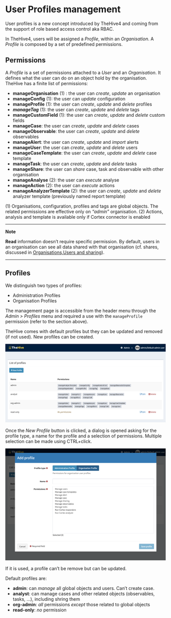 # User Profiles management

User profiles is a new concept introduced by TheHive4 and coming from the support of role based access control aka RBAC.

In TheHive4, users will be assigned a *Profile*, within an *Organisation*. A *Profile* is composed by a set of predefined permissions.


## Permissions

A *Profile* is a set of permissions attached to a *User* and an *Organisation*. It defines what the user can do on an object hold by the organisation. TheHive has a finite list of permissions:

- **manageOrganisation** (1) : the user can *create*, *update* an organisation
- **manageConfig** (1): the user can *update* configuration
- **manageProfile** (1): the user can *create*, *update* and *delete* profiles
- ***manageTag*** (1): the user can *create*, *update* and *delete* tags
- **manageCustomField** (1): the user can *create*, *update* and *delete* custom fields
- **manageCase**: the user can *create*, *update* and *delete* cases
- **manageObservable**: the user can *create*, *update* and *delete* observables
- **manageAlert**: the user can *create*, *update* and *import* alerts
- **manageUser**: the user can *create*, *update* and *delete* users
- **manageCaseTemplate**: the user can *create*, *update* and *delete* case template
- **manageTask**: the user can *create*, *update* and *delete* tasks
- **manageShare**: the user can *share* case, task and observable with other organisation
- **manageAnalyse** (2): the user can *execute* analyse
- **manageAction** (2): the user can *execute* actions
- **manageAnalyzerTemplate** (2): the user can *create*, *update* and *delete* analyzer template (previously named report template)

(1) Organisations, configuration, profiles and tags are global objects. The related permissions are effective only on *“admin”* organisation.
(2) Actions, analysis and template is available only if Cortex connector is enabled

---

**Note**

**Read** information doesn’t require specific permission. By default, users in an organisation can see all data shared with that organisation (cf. shares, discussed in [Organisations,Users and sharing](Organisations-users-sharing.md)).

---



## Profiles

We distinguish two types of profiles:

- Administration Profiles
- Organisation Profiles

The management page is accessible from the header menu through the *Admin > Profiles* menu and required a use with the `manageProfile` permission (refer to the section above).



TheHive comes with default profiles but they can be updated and removed (if not used). New profiles can be created.

![list profiles](./files/admin-list-profile.png)

Once the *New Profile* button is clicked, a dialog is opened asking for the profile type, a name for the profile and a selection of permissions. Multiple selection can be made using CTRL+click.



![create profiles](./files/admin-add-profile.png)

If it is used, a profile can’t be remove but can be updated.

Default profiles are:

- **admin**: can *manage* all global objects and users. Can’t create case.
- **analyst**: can manage cases and other related objects (observables, tasks, …), including shring them
- **org-admin**: *all* permissions *except* those related to global objects
- **read-only**: *no* permission

